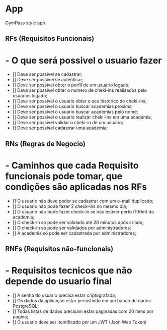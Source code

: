 # App 

GymPass style app.

## RFs (Requisitos Funcionais)

# - O que será possivel o usuario fazer

- [] Deve ser possivel se cadastrar;
- [] Deve ser possivel se autenticar;
- [] Deve ser possivel obter o perfil de um usuario logado;
- [] Deve ser possivel obter o numero de cheki-ins realizados pelo usuarios logado;
- [] Deve ser possivel o usuario obter o seu historico de cheki-ins;
- [] Deve ser possivel o usuario buscar academias proxima;
- [] Deve ser possivel o usuario buscar academias pelo nome;
- [] Deve ser possivel o usuario realizar cheki-ins em uma academia;
- [] Deve ser possivel validar o cheki-in de um usuario;
- [] Deve ser possivel cadastrar uma academia;

## RNs (Regras de Negocio)

# - Caminhos que cada Requisito funcionais pode tomar, que condições são aplicadas nos RFs

- [] O usuario não deve poder se cadastrar com um e-mail duplicado;
- [] O usuario não pode fazer 2 check-ins no mesmo dia;
- [] O usuario não pode fazer check-in se não estiver perto (100m) da academia;
- [] O check-in só pode ser validado até 20 minutos após criado;
- [] O check-in só pode ser validados por administradores;
- [] A academia só pode ser cadastrada por administradores;

## RNFs (Requisitos não-funcionais)

# - Requisitos tecnicos que não depende do usuario final

- [] A senha do usuario precisa estar criptografada;
- [] Os dados da aplicação estar persistindo em um banco de dados PostgreSQL;
- [] Todas listas de dados precisam estar paginadas com 20 itens por pagina;
- [] O usuario deve ser itentificado por um JWT (Json Web Token)
